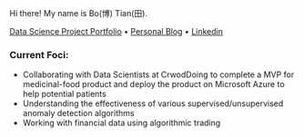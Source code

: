  Hi there! My name is Bo(博) Tian(田).

[Data Science Project Portfolio](https://github.com/tianbo137/My_Data_Projects) • [Personal Blog](https://tianbo137.github.io/)  • [Linkedin](https://www.linkedin.com/in/tianbo137/)

### Current Foci:
- Collaborating with Data Scientists at CrwodDoing to complete a MVP for medicinal-food product and deploy the product on Microsoft Azure to help potential patients 
- Understanding the effectiveness of various supervised/unsupervised anomaly detection algorithms
- Working with financial data using algorithmic trading
